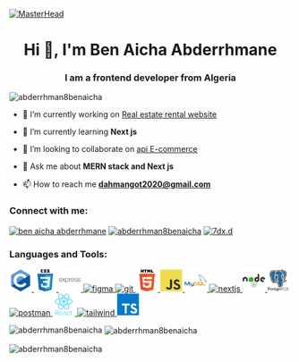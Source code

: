 [![MasterHead](https://webartdevelopers.com/blog/wp-content/uploads/2021/12/interactive-keyboard-animation.gif)](https://rishavchanda.io)
<h1 align="center">Hi 👋, I'm Ben Aicha Abderrhmane</h1>
<h3 align="center">I am a frontend developer from Algeria</h3>

<p align="left"> <img src="https://komarev.com/ghpvc/?username=abderrhman8benaicha&label=Profile%20views&color=0e75b6&style=flat" alt="abderrhman8benaicha" /> </p>

- 🔭 I’m currently working on [Real estate rental website](https://github.com/ABDERRHMAN8BENAICHA/prisma)

- 🌱 I’m currently learning **Next js**

- 👯 I’m looking to collaborate on [api E-commerce](https://github.com/ABDERRHMAN8BENAICHA/api-E-commerce)

- 💬 Ask me about **MERN stack and Next js**

- 📫 How to reach me **dahmangot2020@gmail.com**

<h3 align="left">Connect with me:</h3>
<p align="left">
<a href="https://linkedin.com/in/ben aicha abderrhmane" target="blank"><img align="center" src="https://raw.githubusercontent.com/rahuldkjain/github-profile-readme-generator/master/src/images/icons/Social/linked-in-alt.svg" alt="ben aicha abderrhmane" height="30" width="40" /></a>
<a href="https://fb.com/abderrhman8benaicha" target="blank"><img align="center" src="https://raw.githubusercontent.com/rahuldkjain/github-profile-readme-generator/master/src/images/icons/Social/facebook.svg" alt="abderrhman8benaicha" height="30" width="40" /></a>
<a href="https://instagram.com/7dx.d" target="blank"><img align="center" src="https://raw.githubusercontent.com/rahuldkjain/github-profile-readme-generator/master/src/images/icons/Social/instagram.svg" alt="7dx.d" height="30" width="40" /></a>
</p>

<h3 align="left">Languages and Tools:</h3>
<p align="left"> <a href="https://www.cprogramming.com/" target="_blank" rel="noreferrer"> <img src="https://raw.githubusercontent.com/devicons/devicon/master/icons/c/c-original.svg" alt="c" width="40" height="40"/> </a> <a href="https://www.w3schools.com/css/" target="_blank" rel="noreferrer"> <img src="https://raw.githubusercontent.com/devicons/devicon/master/icons/css3/css3-original-wordmark.svg" alt="css3" width="40" height="40"/> </a> <a href="https://expressjs.com" target="_blank" rel="noreferrer"> <img src="https://raw.githubusercontent.com/devicons/devicon/master/icons/express/express-original-wordmark.svg" alt="express" width="40" height="40"/> </a> <a href="https://www.figma.com/" target="_blank" rel="noreferrer"> <img src="https://www.vectorlogo.zone/logos/figma/figma-icon.svg" alt="figma" width="40" height="40"/> </a> <a href="https://git-scm.com/" target="_blank" rel="noreferrer"> <img src="https://www.vectorlogo.zone/logos/git-scm/git-scm-icon.svg" alt="git" width="40" height="40"/> </a> <a href="https://www.w3.org/html/" target="_blank" rel="noreferrer"> <img src="https://raw.githubusercontent.com/devicons/devicon/master/icons/html5/html5-original-wordmark.svg" alt="html5" width="40" height="40"/> </a> <a href="https://developer.mozilla.org/en-US/docs/Web/JavaScript" target="_blank" rel="noreferrer"> <img src="https://raw.githubusercontent.com/devicons/devicon/master/icons/javascript/javascript-original.svg" alt="javascript" width="40" height="40"/> </a> <a href="https://www.mysql.com/" target="_blank" rel="noreferrer"> <img src="https://raw.githubusercontent.com/devicons/devicon/master/icons/mysql/mysql-original-wordmark.svg" alt="mysql" width="40" height="40"/> </a> <a href="https://nextjs.org/" target="_blank" rel="noreferrer"> <img src="https://cdn.worldvectorlogo.com/logos/nextjs-2.svg" alt="nextjs" width="40" height="40"/> </a> <a href="https://nodejs.org" target="_blank" rel="noreferrer"> <img src="https://raw.githubusercontent.com/devicons/devicon/master/icons/nodejs/nodejs-original-wordmark.svg" alt="nodejs" width="40" height="40"/> </a> <a href="https://www.postgresql.org" target="_blank" rel="noreferrer"> <img src="https://raw.githubusercontent.com/devicons/devicon/master/icons/postgresql/postgresql-original-wordmark.svg" alt="postgresql" width="40" height="40"/> </a> <a href="https://postman.com" target="_blank" rel="noreferrer"> <img src="https://www.vectorlogo.zone/logos/getpostman/getpostman-icon.svg" alt="postman" width="40" height="40"/> </a> <a href="https://reactjs.org/" target="_blank" rel="noreferrer"> <img src="https://raw.githubusercontent.com/devicons/devicon/master/icons/react/react-original-wordmark.svg" alt="react" width="40" height="40"/> </a> <a href="https://tailwindcss.com/" target="_blank" rel="noreferrer"> <img src="https://www.vectorlogo.zone/logos/tailwindcss/tailwindcss-icon.svg" alt="tailwind" width="40" height="40"/> </a> <a href="https://www.typescriptlang.org/" target="_blank" rel="noreferrer"> <img src="https://raw.githubusercontent.com/devicons/devicon/master/icons/typescript/typescript-original.svg" alt="typescript" width="40" height="40"/> </a> </p>

<p><img align="left" src="https://github-readme-stats.vercel.app/api/top-langs?username=abderrhman8benaicha&show_icons=true&locale=en&layout=compact" alt="abderrhman8benaicha" /></p>

<p>&nbsp;<img align="center" src="https://github-readme-stats.vercel.app/api?username=abderrhman8benaicha&show_icons=true&locale=en" alt="abderrhman8benaicha" /></p>

<p><img align="center" src="https://github-readme-streak-stats.herokuapp.com/?user=abderrhman8benaicha&" alt="abderrhman8benaicha" /></p>
